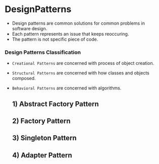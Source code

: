 # DesignPatterns
  - Design patterns are common solutions for common problems in software design.
  - Each pattern represents an issue that keeps reoccuring.
  - The pattern is not specific piece of code.

### Design Patterns Classification
  - ``Creational Patterns`` are concerned with process of object creation.
  - ``Structural Patterns`` are concerned with how classes and objects composed.
  - ``Behavioral Patterns`` are concerned with algorithms.
  
    <h2> 1) Abstract Factory Pattern </h2>

    <h2> 2) Factory Pattern </h2> 

    <h2> 3) Singleton Pattern </h2> 

    <h2> 4) Adapter Pattern </h2>
